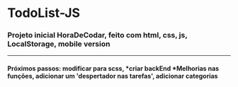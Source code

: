﻿# TodoList-JS
### Projeto inicial HoraDeCodar, feito com html, css, js, LocalStorage, mobile version
_______________________________________________________________________________________
#### Próximos passos: modificar para scss, *criar backEnd *Melhorias nas funções, adicionar um 'despertador nas tarefas', adicionar categorias 

